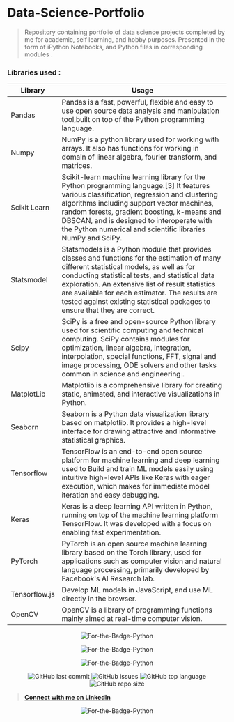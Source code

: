 # Data-Science-Portfolio
> Repository containing portfolio of data science projects completed by me for academic, self learning, and hobby purposes. Presented in the form of iPython Notebooks, and Python files in corresponding modules .



### Libraries used :

**Library** | **Usage**
------------ | -------------
Pandas | Pandas is a fast, powerful, flexible and easy to use open source data analysis and manipulation tool,built on top of the Python programming language.
Numpy | NumPy is a python library used for working with arrays. It also has functions for working in domain of linear algebra, fourier transform, and matrices.
Scikit Learn | Scikit-learn machine learning library for the Python programming language.[3] It features various classification, regression and clustering algorithms including support vector machines, random forests, gradient boosting, k-means and DBSCAN, and is designed to interoperate with the Python numerical and scientific libraries NumPy and SciPy.
Statsmodel | Statsmodels is a Python module that provides classes and functions for the estimation of many different statistical models, as well as for conducting statistical tests, and statistical data exploration. An extensive list of result statistics are available for each estimator. The results are tested against existing statistical packages to ensure that they are correct. 
Scipy | SciPy is a free and open-source Python library used for scientific computing and technical computing. SciPy contains modules for optimization, linear algebra, integration, interpolation, special functions, FFT, signal and image processing, ODE solvers and other tasks common in science and engineering .
MatplotLib | Matplotlib is a comprehensive library for creating static, animated, and interactive visualizations in Python.
Seaborn | Seaborn is a Python data visualization library based on matplotlib. It provides a high-level interface for drawing attractive and informative statistical graphics.
Tensorflow | TensorFlow is an end-to-end open source platform for machine learning and deep learning used to Build and train ML models easily using intuitive high-level APIs like Keras with eager execution, which makes for immediate model iteration and easy debugging.
Keras | Keras is a deep learning API written in Python, running on top of the machine learning platform TensorFlow. It was developed with a focus on enabling fast experimentation.
PyTorch | PyTorch is an open source machine learning library based on the Torch library, used for applications such as computer vision and natural language processing, primarily developed by Facebook's AI Research lab.
Tensorflow.js |Develop ML models in JavaScript, and use ML directly in the browser.
OpenCV | OpenCV is a library of programming functions mainly aimed at real-time computer vision. 


<p align="center">
  <img alt="For-the-Badge-Python" src="http://ForTheBadge.com/images/badges/made-with-python.svg">
  
 
</p>

<p align="center">
 <img alt="For-the-Badge-Python" src="https://miro.medium.com/max/700/1*LkKz4wtZNBo5i-Vc8DWhTA.png">


  
 
</p>

<p align="center">
 
 <img alt="For-the-Badge-Python" src="https://miro.medium.com/max/289/1*KrA4Z-LEzIxvgeqQnD_1lA.png">

  
 
</p>
 <p align="center">

  <img alt="GitHub last commit" src="https://img.shields.io/github/last-commit/Storiesbyharshit/Data-Science-Portfolio?style=flat-square">
  <img alt="GitHub issues" src="https://img.shields.io/github/issues/Storiesbyharshit/Data-Science-Portfolio?style=flat-square">
  <img alt="GitHub top language" src="https://img.shields.io/github/languages/top/Storiesbyharshit/Data-Science-Portfolio?style=flat-square">
  <img alt="GitHub repo size" src="https://img.shields.io/github/repo-size/Storiesbyharshit/Data-Science-Portfolio?style=flat-square">

 >  [ **Connect with me on LinkedIn**](https://www.linkedin.com/in/storiesbyharshit/)
 
 
 
</p>
<p align="center">
 <img alt="For-the-Badge-Python" src="https://media-exp1.licdn.com/dms/image/C5616AQHtc-94qSOnSw/profile-displaybackgroundimage-shrink_200_800/0?e=1599696000&v=beta&t=x_nZhEojjnRGEVwJ0ECKTiqYB_d9ZXn-t31RTEnsKds">

  
 
</p>

